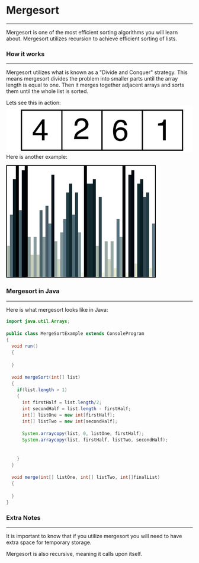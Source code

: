 # Mergesort
<hr>
Mergesort is one of the most efficient sorting algorithms you will learn about. Mergesort utilizes recursion to achieve efficient sorting of lists.

### How it works
<hr>

Mergesort utilizes what is known as a "Divide and Conquer" strategy. This means mergesort divides the problem into smaller parts until the array length is equal to one. Then it merges together adjacent arrays and sorts them until the whole list is sorted.

Lets see this in action:
![Mergesort Example](../static/algorithms/Algorithms_and_Recursion_Mergesort_Example.gif)
Here is another example:

![Mergesort Example](../static/algorithms/Algorithms_Mergesort_Example2.gif)

### Mergesort in Java
<hr>
Here is what mergesort looks like in Java:


```Java
import java.util.Arrays;

public class MergeSortExample extends ConsoleProgram 
{
  void run()
  {
  
  }
  
  void mergeSort(int[] list)
  {
    if(list.length > 1)
    {
      int firstHalf = list.length/2;
      int secondHalf = list.length - firstHalf;
      int[] listOne = new int[firstHalf];
      int[] listTwo = new int[secondHalf];
      
      System.arraycopy(list, 0, listOne, firstHalf);
      System.arraycopy(list, firstHalf, listTwo, secondHalf);
      
      
    }
  }
  
  void merge(int[] listOne, int[] listTwo, int[]finalList)
  {
  
  }
}

```

### Extra Notes
<hr>

It is important to know that if you utilize mergesort you will need to have extra space for temporary storage.

Mergesort is also recursive, meaning it calls upon itself.





